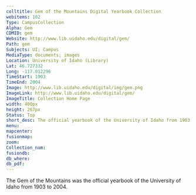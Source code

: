 ```yaml
---
colltitle: Gem of the Mountains Digital Yearbook Collection
webitems: 102
Type: CampusCollection
Alpha: Gem
CDMID: gem
Website: http://www.lib.uidaho.edu/digital/gem/
Path: gem
Subjects: UI; Campus
MediaType: documents; images
Location: University of Idaho (Library)
Lat: 46.727332
Long: -117.012296
TimeStart: 1903
TimeEnd: 2004
Image: http://www.lib.uidaho.edu/digital/img/gem.png
ImageLink: http://www.lib.uidaho.edu/digital/gem/
ImageTitle: Collection Home Page
width: 400px
height: 267px
Status: Top
short_desc: The official yearbook of the University of Idaho from 1903 to 2004
menu: 
mapcenter: 
fusionmap: 
zoom: 
Collection_num: 
fusiondb: 
db_where: 
db_pdf: 
---
```

The Gem of the Mountains was the official yearbook of the University of Idaho from 1903 to 2004.